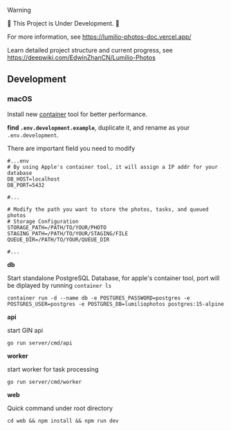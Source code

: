 >[!WARNING]
>🚧 This Project is Under Development. 🚧

For more information, see https://lumilio-photos-doc.vercel.app/

Learn detailed project structure and current progress, see https://deepwiki.com/EdwinZhanCN/Lumilio-Photos

## Development

### macOS

Install new [container](https://github.com/apple/container) tool for better performance.

**find `.env.development.example`**, duplicate it, and rename as your `.env.development`.

There are important field you need to modify
```
#...env
# By using Apple's container tool, it will assign a IP addr for your database
DB_HOST=localhost
DB_PORT=5432

#...

# Modify the path you want to store the photos, tasks, and queued photos
# Storage Configuration
STORAGE_PATH=/PATH/TO/YOUR/PHOTO
STAGING_PATH=/PATH/TO/YOUR/STAGING/FILE
QUEUE_DIR=/PATH/TO/YOUR/QUEUE_DIR

#...
```

**db**

Start standalone PostgreSQL Database, for apple's container tool, port will be diplayed by running `container ls`

```shell
container run -d --name db -e POSTGRES_PASSWORD=postgres -e POSTGRES_USER=postgres -e POSTGRES_DB=lumiliophotos postgres:15-alpine
```

**api**

start GIN api

```shell
go run server/cmd/api
```

**worker**

start worker for task processing

```shell
go run server/cmd/worker
```

**web**

Quick command under root directory

```shell
cd web && npm install && npm run dev
```
